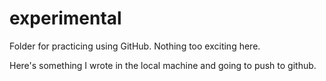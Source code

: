 # experimental

Folder for practicing using GitHub. Nothing too exciting here.

Here's something I wrote in the local machine and going to push to github.
